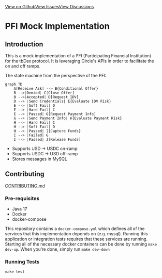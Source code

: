 <div  class="prose prose-pink">
              <div class="flex w-full justify-between mb-20"><a href="https://github.com/TBD54566975/tbdex-protocol">View on Github</a><a href="https://github.com/TBD54566975/tbdex-protocol/issues">View Issues</a><a href="https://github.com/TBD54566975/tbdex-protocol/discussions">View Discussions</a></div>

# PFI Mock Implementation

## Introduction
This is a mock implementation of a PFI (Participating Financial Institution) for the tbDex protocol. It is leveraging Circle's APIs in order to facilitate the on and off ramps.

The state machine from the perspective of the PFI:
```mermaid
graph TD
    A[Receive Ask] --> B{Conditional Offer}
    B -->|Denied| C[Close Offer]
    B -->|Accepted| D[Request IDV]
    D --> |Send Credentials| E{Evaluate IDV Risk}
    E --> |Soft Fail| D
    E --> |Hard Fail| C
    E --> |Passed| G[Request Payment Info]
    G --> |Send Payment Info| H{Evaluate Payment Risk}
    H --> |Hard Fail| C
    H --> |Soft Fail| D
    H --> |Passed| I{Capture Funds}
    I --> |Failed| G
    I --> |Passed| J[Release Funds]
```
- Supports USD -> USDC on-ramp
- Supports USDC -> USD off-ramp
- Stores messages in MySQL

## Contributing
[CONTRIBUTING.md](CONTRIBUTING.md)

### Pre-requisites
- Java 17
- Docker
- docker-compose

This repository contains a `docker-compose.yml` which defines all of the services that this implementation depends on (e.g. mysql). Running this application or integration tests requires that these services are running. Starting all of the necessary docker containers can be done by running `make dev-up`. When you're done, simply run `make dev-down`

### Running Tests
`make test`


</div>